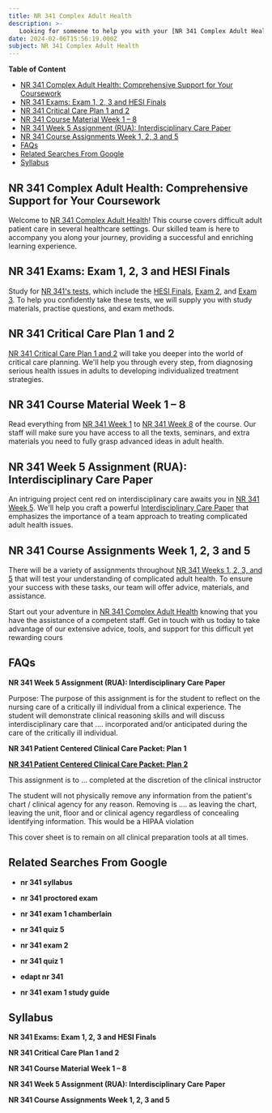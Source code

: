```yaml
---
title: NR 341 Complex Adult Health
description: >-
   Looking for someone to help you with your [NR 341 Complex Adult Health](http://www.nursingschooltutors.com/) online course? Our expert service provides all-encompassing support to guarantee your success in class without the burden of handling it on your own. Our professionals will take care of everything associated with your online course, from homework to tests. Don't allow [NR 341's](http://www.nursingschooltutors.com/) difficulties hold you back; turn in the course work to us instead. Get in touch with us right away if you need trustworthy and prompt online help with [NR 341 Complex Adult Health.](http://www.nursingschooltutors.com/)
date: 2024-02-06T15:56:19.000Z
subject: NR 341 Complex Adult Health
---
```


**Table of Content**

- [NR 341 Complex Adult Health: Comprehensive Support for Your Coursework](#nr-341-complex-adult-health-comprehensive-support-for-your-coursework)
- [NR 341 Exams: Exam 1, 2, 3 and HESI Finals](#nr-341-exams-exam-1-2-3-and-hesi-finals)
- [NR 341 Critical Care Plan 1 and 2](#nr-341-critical-care-plan-1-and-2)
- [NR 341 Course Material Week 1 – 8](#nr-341-course-material-week-1--8)
- [NR 341 Week 5 Assignment (RUA): Interdisciplinary Care Paper](#nr-341-week-5-assignment-rua-interdisciplinary-care-paper)
- [NR 341 Course Assignments Week 1, 2, 3 and 5](#nr-341-course-assignments-week-1-2-3-and-5)
- [FAQs](#faqs)
- [Related Searches From Google](#related-searches-from-google)
- [Syllabus](#syllabus)


## NR 341 Complex Adult Health: Comprehensive Support for Your Coursework

Welcome to [NR 341 Complex Adult Health](http://www.nursingschooltutors.com/)! This course covers difficult adult patient care in several healthcare settings. Our skilled team is here to accompany you along your journey, providing a successful and enriching learning experience.

## NR 341 Exams: Exam 1, 2, 3 and HESI Finals

Study for [NR 341's tests](http://www.nursingschooltutors.com/), which include the [HESI Finals](http://www.nursingschooltutors.com/), [Exam 2](http://www.nursingschooltutors.com/), and [Exam 3](http://www.nursingschooltutors.com/). To help you confidently take these tests, we will supply you with study materials, practise questions, and exam methods.

## NR 341 Critical Care Plan 1 and 2

[NR 341 Critical Care Plan 1 and 2](http://www.nursingschooltutors.com/) will take you deeper into the world of critical care planning. We'll help you through every step, from diagnosing serious health issues in adults to developing individualized treatment strategies.

## NR 341 Course Material Week 1 – 8

Read everything from [NR 341 Week 1](http://www.nursingschooltutors.com/) to [NR 341 Week 8](http://www.nursingschooltutors.com/) of the course. Our staff will make sure you have access to all the texts, seminars, and extra materials you need to fully grasp advanced ideas in adult health.

## NR 341 Week 5 Assignment (RUA): Interdisciplinary Care Paper

An intriguing project cent red on interdisciplinary care awaits you in [NR 341 Week 5](http://www.nursingschooltutors.com/). We'll help you craft a powerful [Interdisciplinary Care Paper](http://www.nursingschooltutors.com/) that emphasizes the importance of a team approach to treating complicated adult health issues.

## NR 341 Course Assignments Week 1, 2, 3 and 5

There will be a variety of assignments throughout [NR 341 Weeks 1, 2, 3, and 5](http://www.nursingschooltutors.com/) that will test your understanding of complicated adult health. To ensure your success with these tasks, our team will offer advice, materials, and assistance.

Start out your adventure in [NR 341 Complex Adult Health](http://www.nursingschooltutors.com/) knowing that you have the assistance of a competent staff. Get in touch with us today to take advantage of our extensive advice, tools, and support for this difficult yet rewarding cours

## FAQs


**NR 341 Week 5 Assignment (RUA): Interdisciplinary Care Paper**

Purpose: The purpose of this assignment is for the student to reflect on the nursing care of a critically ill individual from a clinical experience. The student will demonstrate clinical reasoning skills and will discuss interdisciplinary care that …. incorporated and/or anticipated during the care of the critically ill individual.


**NR 341 Patient Centered Clinical Care Packet: Plan 1**

[**NR 341 Patient Centered Clinical Care Packet: Plan 2**](http://www.nursingschooltutors.com/)

This assignment is to … completed at the discretion of the clinical instructor

The student will not physically remove any information from the patient's chart / clinical agency for any reason. Removing is …. as leaving the chart, leaving the unit, floor and or clinical agency regardless of concealing identifying information. This would be a HIPAA violation

This cover sheet is to remain on all clinical preparation tools at all times.


## Related Searches From Google

- **nr 341 syllabus**

- **nr 341 proctored exam**

- **nr 341 exam 1 chamberlain**

- **nr 341 quiz 5**

- **nr 341 exam 2**

- **nr 341 quiz 1**

- **edapt nr 341**

- **nr 341 exam 1 study guide**

## Syllabus

**NR 341 Exams: Exam 1, 2, 3 and HESI Finals**

**NR 341 Critical Care Plan 1 and 2**

**NR 341 Course Material Week 1 – 8**

**NR 341 Week 5 Assignment (RUA): Interdisciplinary Care Paper**

**NR 341 Course Assignments Week 1, 2, 3 and 5**

